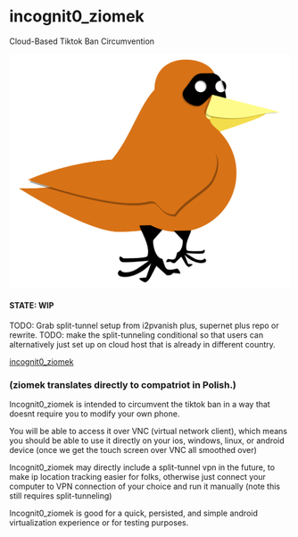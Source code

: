# incognit0_ziomek
Cloud-Based Tiktok Ban Circumvention

![incognit0_ziomek bird](media/incognit0_ziomek.png)

#### STATE: WIP
TODO: Grab split-tunnel setup from i2pvanish plus, supernet plus repo or rewrite.
TODO: make the split-tunneling conditional so that users can alternatively just set up on cloud host that is already in different country.

[incognit0_ziomek](https://www.youtube.com/shorts/781yoclzkcg)


### (ziomek translates directly to compatriot in Polish.)


Incognit0_ziomek is intended to circumvent the tiktok ban in a way that doesnt require you to modify your own phone.



You will be able to access it over VNC (virtual network client), which means you should be able to use it directly on your ios, windows, linux, or android device (once we get the touch screen over VNC all smoothed over)

Incognit0_ziomek may directly include a split-tunnel vpn in the future, to make ip location tracking easier for folks, otherwise just connect your computer to VPN connection of your choice and run it manually (note this still requires split-tunneling)

Incognit0_ziomek is good for a quick, persisted, and simple android virtualization experience or for testing purposes.


